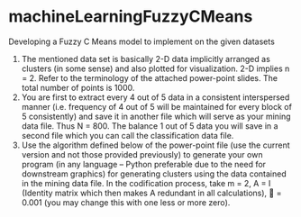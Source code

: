 # machineLearningFuzzyCMeans
Developing a Fuzzy C Means model to implement on the given datasets 


1.  The mentioned data set is basically 2-D data implicitly arranged as clusters (in some sense) and also plotted for visualization. 2-D implies n = 2. Refer to the terminology of the attached power-point slides. The total number of points is 1000.
2.	You are first to extract every 4 out of 5 data in a consistent interspersed manner (i.e. frequency of 4 out of 5 will be maintained for every block of 5 consistently) and save it in another file which will serve as your mining data file. Thus N = 800. The balance 1 out of 5 data you will save in a second file which you can call the classification data file. 
3.	Use the algorithm defined below of the power-point file (use the current version and not those provided previously) to generate your own program (in any language – Python preferable due to the need for downstream graphics) for generating clusters using the data contained in the mining data file. In the codification process, take m = 2, A = I (Identity matrix which then makes A redundant in all calculations),  = 0.001 (you may change this with one less or more zero).
